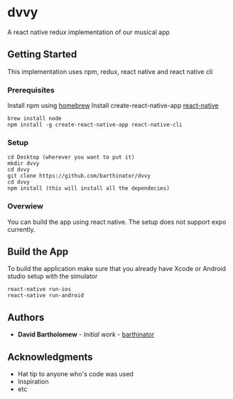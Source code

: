 # dvvy

A react native redux implementation of our musical app

## Getting Started

This implementation uses npm, redux, react native and react native cli

### Prerequisites

Install npm using [homebrew](https://brew.sh/)
Install create-react-native-app [react-native](https://facebook.github.io/react-native/docs/getting-started.html)

```
brew install node
npm install -g create-react-native-app react-native-cli
```

### Setup

```
cd Desktop (wherever you want to put it)
mkdir dvvy
cd dvvy
git clone https://github.com/barthinator/dvvy
cd dvvy
npm install (this will install all the dependecies)
```

### Overwiew

You can build the app using react native. The setup does not support expo currently.

## Build the App

To build the application make sure that you already have Xcode or Android studio setup with the simulator

```
react-native run-ios
react-native run-android
```

## Authors

* **David Bartholomew** - *Initial work* - [barthinator](https://github.com/barthinator)

## Acknowledgments

* Hat tip to anyone who's code was used
* Inspiration
* etc
